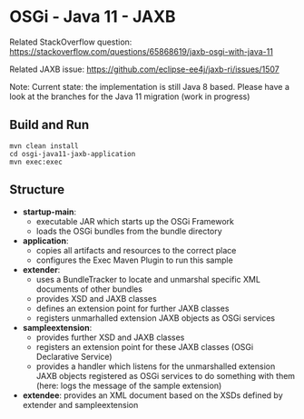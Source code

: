 # OSGi - Java 11 - JAXB

Related StackOverflow question: https://stackoverflow.com/questions/65868619/jaxb-osgi-with-java-11

Related JAXB issue: 
https://github.com/eclipse-ee4j/jaxb-ri/issues/1507

Note: Current state: the implementation is still Java 8 based. Please have a look at the branches for the Java 11 migration (work in progress)

## Build and Run
```shell
mvn clean install
cd osgi-java11-jaxb-application
mvn exec:exec
```

## Structure
 - **startup-main**: 
   - executable JAR which starts up the OSGi Framework
   - loads the OSGi bundles from the bundle directory
 - **application**: 
    - copies all artifacts and resources to the correct place
    - configures the Exec Maven Plugin to run this sample
 - **extender**:
    - uses a BundleTracker to locate and unmarshal specific XML documents of other bundles
    - provides XSD and JAXB classes
    - defines an extension point for further JAXB classes
    - registers unmarhalled extension JAXB objects as OSGi services 
 - **sampleextension**:
   - provides further XSD and JAXB classes
   - registers an extension point for these JAXB classes (OSGi Declarative Service)
   - provides a handler which listens for the unmarshalled extension JAXB objects registered as OSGi services to do something with them (here: logs the message of the sample extension)
 - **extendee**: provides an XML document based on the XSDs defined by extender and sampleextension
   
